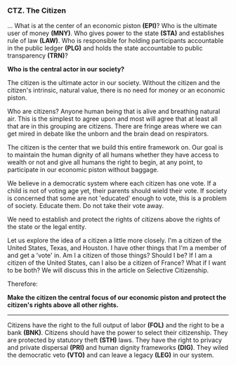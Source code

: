 ### CTZ. The Citizen

... What is at the center of an economic piston **(EPI)**? Who is the ultimate user of money **(MNY)**.  Who gives power to the state **(STA)** and establishes rule of law **(LAW)**. Who is responsible for holding participants accountable in the public ledger **(PLG)** and holds the state accountable to public transparency **(TRN)**?

**Who is the central actor in our society?**

The citizen is the ultimate actor in our society.  Without the citizen and the citizen's intrinsic, natural value, there is no need for money or an economic piston.

Who are citizens? Anyone human being that is alive and breathing natural air.  This is the simplest to agree upon and most will agree that at least all that are in this grouping are citizens.  There are fringe areas where we can get mired in debate like the unborn and the brain dead on respirators.

The citizen is the center that we build this entire framework on. Our goal is to maintain the human dignity of all humans whether they have access to wealth or not and give all humans the right to begin, at any point, to participate in our economic piston without baggage.

We believe in a democratic system where each citizen has one vote.  If a child is not of voting age yet, their parents should wield their vote.  If society is concerned that some are not 'educated' enough to vote, this is a problem of society.  Educate them. Do not take their vote away.

We need to establish and protect the rights of citizens above the rights of the state or the legal entity.

Let us explore the idea of a citizen a little more closely.  I'm a citizen of the United States, Texas, and Houston.  I have other things that I'm a member of and get a 'vote' in.  Am I a citizen of those things? Should I be? If I am a citizen of the United States, can I also be a citizen of France?  What if I want to be both?  We will discuss this in the article on Selective Citizenship.

Therefore:

**Make the citizen the central focus of our economic piston and protect the citizen's rights above all other rights.**

----------

Citizens have the right to the full output of labor **(FOL)** and the right to be a bank **(BNK)**. Citizens should have the power to select their citizenship. They are protected by statutory theft **(STH)** laws. They have the right to privacy and private dispersal **(PRI)** and human dignity frameworks **(DIG)**.  They wiled the democratic veto **(VTO)** and can leave a legacy **(LEG)** in our system.





